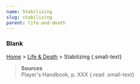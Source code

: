 ```yaml
---
name: Stabilizing
slug: stabilizing
parent: life-and-death
---
```

### Blank
[Home](home) > [Life & Death](life-and-death) > Stabilizing {.small-text}



> **Sources** <br/>
> Player's Handbook, p. XXX
{.read .small-text}